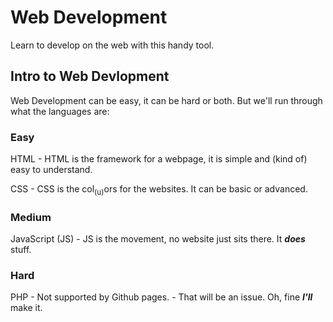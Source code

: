 # Web Development

Learn to develop on the web with this handy tool.

## Intro to Web Devlopment

Web Development can be easy, it can be hard or both. But we'll run through what the languages are:

### Easy

HTML - HTML is the framework for a webpage, it is simple and (kind of) easy to understand.

CSS - CSS is the col<sub>(u)</sub>ors for the websites. It can be basic or advanced.

### Medium

JavaScript (JS) - JS is the movement, no website just sits there. It ***does*** stuff.

### Hard

PHP - Not supported by Github pages. - That will be an issue. Oh, fine ***I'll*** make it.
